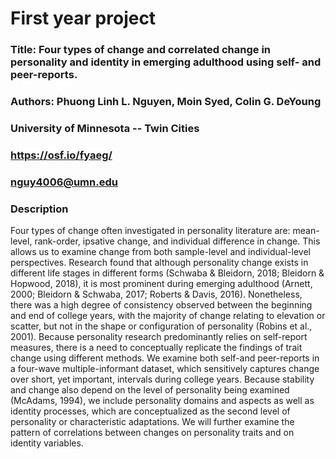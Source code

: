 # First year project  

### Title: Four types of change and correlated change in personality and identity in emerging adulthood using self- and peer-reports.  

### Authors: Phuong Linh L. Nguyen, Moin Syed, Colin G. DeYoung

### University of Minnesota -- Twin Cities

### https://osf.io/fyaeg/  

### nguy4006@umn.edu

### Description 
Four types of change often investigated in personality literature are: mean-level, rank-order, ipsative change, and individual difference in change. This allows us to examine change from both sample-level and individual-level perspectives. Research found that although personality change exists in different life stages in different forms (Schwaba & Bleidorn, 2018; Bleidorn & Hopwood, 2018), it is most prominent during emerging adulthood (Arnett, 2000; Bleidorn & Schwaba, 2017; Roberts & Davis, 2016). Nonetheless, there was a high degree of consistency observed between the beginning and end of college years, with the majority of change relating to elevation or scatter, but not in the shape or configuration of personality (Robins et al., 2001). Because personality research predominantly relies on self-report measures, there is a need to conceptually replicate the findings of trait change using different methods. We examine both self-and peer-reports in a four-wave multiple-informant dataset, which sensitively captures change over short, yet important, intervals during college years. Because stability and change also depend on the level of personality being examined (McAdams, 1994), we include personality domains and aspects as well as identity processes, which are conceptualized as the second level of personality or characteristic adaptations. We will further examine the pattern of correlations between changes on personality traits and on identity variables.